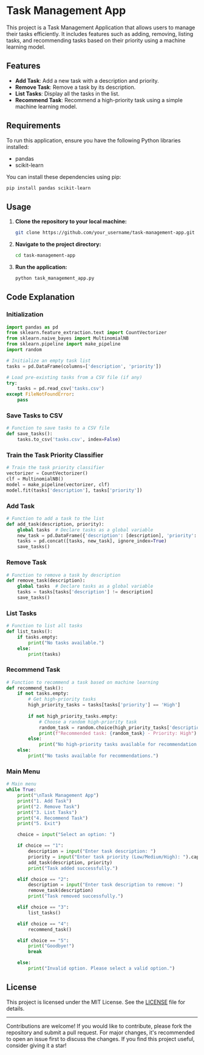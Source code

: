 # Task Management App

This project is a Task Management Application that allows users to manage their tasks efficiently. It includes features such as adding, removing, listing tasks, and recommending tasks based on their priority using a machine learning model.

## Features

- **Add Task**: Add a new task with a description and priority.
- **Remove Task**: Remove a task by its description.
- **List Tasks**: Display all the tasks in the list.
- **Recommend Task**: Recommend a high-priority task using a simple machine learning model.

## Requirements

To run this application, ensure you have the following Python libraries installed:
- pandas
- scikit-learn

You can install these dependencies using pip:
```bash
pip install pandas scikit-learn
```

## Usage

1. **Clone the repository to your local machine:**
    ```bash
    git clone https://github.com/your_username/task-management-app.git
    ```

2. **Navigate to the project directory:**
    ```bash
    cd task-management-app
    ```

3. **Run the application:**
    ```bash
    python task_management_app.py
    ```

## Code Explanation

### Initialization

```python
import pandas as pd
from sklearn.feature_extraction.text import CountVectorizer
from sklearn.naive_bayes import MultinomialNB
from sklearn.pipeline import make_pipeline
import random

# Initialize an empty task list
tasks = pd.DataFrame(columns=['description', 'priority'])

# Load pre-existing tasks from a CSV file (if any)
try:
    tasks = pd.read_csv('tasks.csv')
except FileNotFoundError:
    pass
```

### Save Tasks to CSV

```python
# Function to save tasks to a CSV file
def save_tasks():
    tasks.to_csv('tasks.csv', index=False)
```

### Train the Task Priority Classifier

```python
# Train the task priority classifier
vectorizer = CountVectorizer()
clf = MultinomialNB()
model = make_pipeline(vectorizer, clf)
model.fit(tasks['description'], tasks['priority'])
```

### Add Task

```python
# Function to add a task to the list
def add_task(description, priority):
    global tasks  # Declare tasks as a global variable
    new_task = pd.DataFrame({'description': [description], 'priority': [priority]})
    tasks = pd.concat([tasks, new_task], ignore_index=True)
    save_tasks()
```

### Remove Task

```python
# Function to remove a task by description
def remove_task(description):
    global tasks  # Declare tasks as a global variable
    tasks = tasks[tasks['description'] != description]
    save_tasks()
```

### List Tasks

```python
# Function to list all tasks
def list_tasks():
    if tasks.empty:
        print("No tasks available.")
    else:
        print(tasks)
```

### Recommend Task

```python
# Function to recommend a task based on machine learning
def recommend_task():
    if not tasks.empty:
        # Get high-priority tasks
        high_priority_tasks = tasks[tasks['priority'] == 'High']
        
        if not high_priority_tasks.empty:
            # Choose a random high-priority task
            random_task = random.choice(high_priority_tasks['description'])
            print(f"Recommended task: {random_task} - Priority: High")
        else:
            print("No high-priority tasks available for recommendation.")
    else:
        print("No tasks available for recommendations.")
```

### Main Menu

```python
# Main menu
while True:
    print("\nTask Management App")
    print("1. Add Task")
    print("2. Remove Task")
    print("3. List Tasks")
    print("4. Recommend Task")
    print("5. Exit")

    choice = input("Select an option: ")

    if choice == "1":
        description = input("Enter task description: ")
        priority = input("Enter task priority (Low/Medium/High): ").capitalize()
        add_task(description, priority)
        print("Task added successfully.")

    elif choice == "2":
        description = input("Enter task description to remove: ")
        remove_task(description)
        print("Task removed successfully.")

    elif choice == "3":
        list_tasks()

    elif choice == "4":
        recommend_task()

    elif choice == "5":
        print("Goodbye!")
        break

    else:
        print("Invalid option. Please select a valid option.")
```

## License

This project is licensed under the MIT License. See the [LICENSE](LICENSE) file for details.

---

Contributions are welcome! If you would like to contribute, please fork the repository and submit a pull request. For major changes, it's recommended to open an issue first to discuss the changes. If you find this project useful, consider giving it a star!